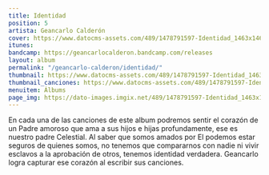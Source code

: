 ```yaml
---
title: Identidad
position: 5
artista: Geancarlo Calderón
cover: https://www.datocms-assets.com/489/1478791597-Identidad_1463x1463.jpg?ixlib=rb-1.1.0&ch=DPR%2CWidth&auto=compress%2Cformat
itunes: 
bandcamp: https://geancarlocalderon.bandcamp.com/releases
layout: album
permalink: "/geancarlo-calderon/identidad/"
thumbnail: https://www.datocms-assets.com/489/1478791597-Identidad_1463x1463.jpg?ixlib=rb-1.1.0&ch=DPR%2CWidth&auto=compress%2Cformat&w=370
thumbnail_canciones: https://www.datocms-assets.com/489/1478791597-Identidad_1463x1463.jpg?ixlib=rb-1.1.0&ch=DPR%2CWidth&auto=compress%2Cformat&w=285
menuitem: Álbums
page_img: https://dato-images.imgix.net/489/1478791597-Identidad_1463x1463.jpg?ixlib=rb-1.1.0&ch=DPR%2CWidth&auto=compress%2Cformat
---
```


<p>En cada una de las canciones de este album podremos sentir el corazón de un Padre amoroso que ama a sus hijos e hijas profundamente, ese es nuestro padre Celestial. Al saber que somos amados por El podemos estar seguros de quienes somos, no tenemos que compararnos con nadie ni vivir esclavos a la aprobación de otros, tenemos identidad verdadera. Geancarlo logra capturar ese corazón al escribir sus canciones.</p>